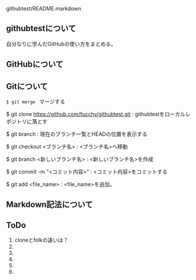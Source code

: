 githubtest/README.markdown

githubtestについて
------------------
自分なりに学んだGitHubの使い方をまとめる。


GitHubについて
--------------

Gitについて
-----------
`
$ git merge 
`
マージする

$ git clone <https://github.com/fucchy/githubtest.git> : githubtestをローカルレポジトリに落とす

$ git branch : 現在のブランチ一覧とHEADの位置を表示する

$ git checkout <ブランチ名> : <ブランチ名>へ移動

$ git branch <新しいブランチ名> : <新しいブランチ名>を作成

$ git commit -m "<コミット内容>" : <コミット内容>をコミットする

$ git add <file_name> : <file_name>を追加。


Markdown記法について
--------------------



ToDo
------------------------------
1. cloneとfolkの違いは？
2. 
3. 
4. 
5. 
6. 
